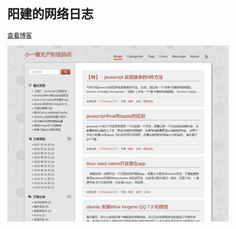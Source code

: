 阳建的网络日志
=====

<a href="http://www.r9it.com">查看博客</a>

<img class="img-view" src="/images/readme.png" />

